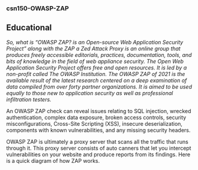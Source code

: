 ### csn150-OWASP-ZAP
## Educational


_So, what is “OWASP ZAP? is an Open-source Web Application Security Project” along with the ZAP a Zed Attack Proxy is an online group that produces freely accessible editorials, practices, documentation, tools, and bits of knowledge in the field of web appliance security. The Open Web Application Security Project offers free and open resources. It is led by a non-profit called The OWASP Institution. The OWASP ZAP of 2021 is the available result of the latest research centered on a deep examination of data compiled from over forty partner organizations. It is aimed to be used equally to those new to application security as well as professional infiltration testers._


An OWASP ZAP check can reveal issues relating to SQL injection, wrecked authentication, complex data exposure, broken access controls, security misconfigurations, Cross-Site Scripting (XSS), insecure deserialization, components with known vulnerabilities, and any missing security headers.

OWASP ZAP is ultimately a proxy server that scans all the traffic that runs through it. This proxy server consists of auto canners that let you intercept vulnerabilities on your website and produce reports from its findings. Here is a quick diagram of how ZAP works. 

